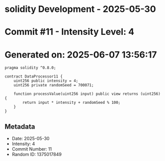 ﻿# solidity Development - 2025-05-30
# Commit #11 - Intensity Level: 4
# Generated on: 2025-06-07 13:56:17
```solidity
pragma solidity ^0.8.0;

contract DataProcessor11 {
    uint256 public intensity = 4;
    uint256 private randomSeed = 700071;

    function processValue(uint256 input) public view returns (uint256) {
        return input * intensity + randomSeed % 100;
    }
}
```
## Metadata
- Date: 2025-05-30
- Intensity: 4
- Commit Number: 11
- Random ID: 1375017849
